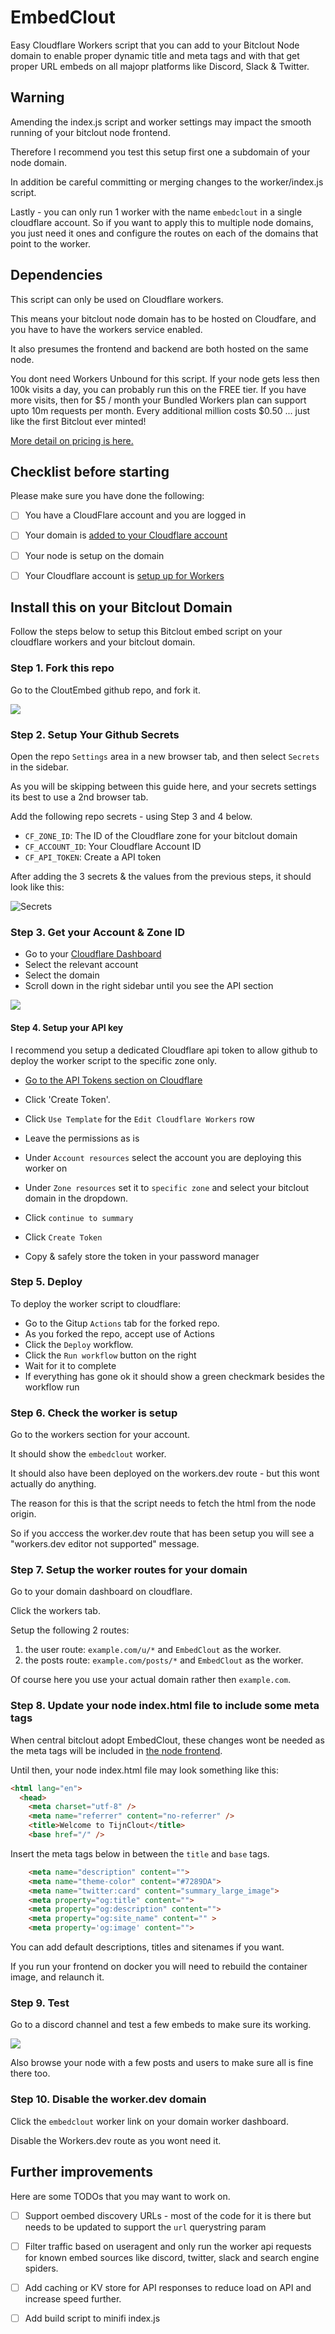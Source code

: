# EmbedClout

Easy Cloudflare Workers script that you can add to your Bitclout Node domain to enable proper dynamic title and meta tags and with that get proper URL embeds on all majopr platforms like Discord, Slack & Twitter.

## Warning

Amending the index.js script and worker settings may impact the smooth running of your bitclout node frontend. 

Therefore I recommend you test this setup first one a subdomain of your node domain.

In addition be careful committing or merging changes to the worker/index.js script.

Lastly - you can only run 1 worker with the name `embedclout` in a single cloudflare account. So if you want to apply this to multiple node domains, you just need it ones and configure the routes on each of the domains that point to the worker.


## Dependencies

This script can only be used on Cloudflare workers.

This means your bitclout node domain has to be hosted on Cloudfare, and you have to have the workers service enabled.

It also presumes the frontend and backend are both hosted on the same node.

You dont need Workers Unbound for this script. If your node gets less then 100k visits a day, you can probably run this on the FREE tier. If you have more visits, then for $5 / month your Bundled Workers plan can support upto 10m requests per month. Every additional million costs $0.50 ... just like the first Bitclout ever minted!

[More detail on pricing is here.](https://developers.cloudflare.com/workers/platform/pricing)

## Checklist before starting

Please make sure you have done the following:

- [ ] You have a CloudFlare account and you are logged in
- [ ] Your domain is [added to your Cloudflare account](https://support.cloudflare.com/hc/en-us/articles/360000841472)
- [ ] Your node is setup on the domain
- [ ] Your Cloudflare account is [setup up for Workers](https://dash.cloudflare.com/sign-up/workers)


## Install this on your Bitclout Domain

Follow the steps below to setup this Bitclout embed script on your cloudflare workers and your bitclout domain.

### Step 1. Fork this repo

Go to the CloutEmbed github repo, and fork it.

![](./fork-repo.png)

### Step 2. Setup Your Github Secrets

Open the repo `Settings` area in a new browser tab, and then select `Secrets` in the sidebar.

As you will be skipping between this guide here, and your secrets settings its best to use a 2nd browser tab.

Add the following repo secrets -  using Step 3 and 4 below.

* `CF_ZONE_ID`: The ID of the Cloudflare zone for your bitclout domain
* `CF_ACCOUNT_ID`: Your Cloudflare Account ID
* `CF_API_TOKEN`: Create a API token

After adding the 3 secrets & the values from the previous steps, it should look like this:

![Secrets](./secrets.png)


### Step 3. Get your Account & Zone ID

* Go to your [Cloudflare Dashboard](https://dash.cloudflare.com/)
* Select the relevant account 
* Select the domain
* Scroll down in the right sidebar until you see the API section

![](./get-account-id.png)

#### Step 4. Setup your API key

I recommend you setup a dedicated Cloudflare api token to allow github to deploy the worker script to the specific zone only.

* [Go to the API Tokens section on Cloudflare](https://dash.cloudflare.com/profile/api-tokens)

* Click 'Create Token'.

* Click `Use Template` for the `Edit Cloudflare Workers` row

* Leave the permissions as is

* Under `Account resources` select the account you are deploying this worker on

* Under `Zone resources` set it to `specific zone` and select your bitclout domain in the dropdown.

* Click `continue to summary`

* Click `Create Token`

* Copy & safely store the token in your password manager


### Step 5. Deploy

To deploy the worker script to cloudflare:

* Go to the Gitup `Actions` tab for the forked repo.
* As you forked the repo, accept use of Actions
* Click the `Deploy` workflow.
* Click the `Run workflow` button on the right
* Wait for it to complete
* If everything has gone ok it should show a green checkmark besides the workflow run


### Step 6. Check the worker is setup

Go to the workers section for your account.

It should show the `embedclout` worker.

It should also have been deployed on the workers.dev route - but this wont actually do anything.

The reason for this is that the script needs to fetch the html from the node origin.

So if you acccess the worker.dev route that has been setup you will see a "workers.dev editor not supported" message.

### Step 7. Setup the worker routes for your domain

Go to  your domain dashboard on cloudflare.

Click the workers tab.

Setup the following 2 routes:

1. the user route: `example.com/u/*` and `EmbedClout` as the worker.
2. the posts route: `example.com/posts/*` and `EmbedClout` as the worker.

Of course here you use your actual domain rather then `example.com`.

### Step 8. Update your node index.html file to include some meta tags

When central bitclout adopt EmbedClout, these changes wont be needed as the meta tags will be included in [the node frontend](https://github.com/bitclout/frontend).

Until then, your node index.html file may look something like this:

```html
<html lang="en">
  <head>
    <meta charset="utf-8" />
    <meta name="referrer" content="no-referrer" />
    <title>Welcome to TijnClout</title>      
    <base href="/" />
```

Insert the meta tags below in between the `title` and `base` tags.

```html
    <meta name="description" content="">
    <meta name="theme-color" content="#7289DA">
    <meta name="twitter:card" content="summary_large_image">
    <meta property="og:title" content="">
    <meta property="og:description" content="">
    <meta property="og:site_name" content="" >
    <meta property='og:image' content="">
```

You can add default descriptions, titles and sitenames if you want.

If you run your frontend on docker you will need to rebuild the container image, and relaunch it.


### Step 9. Test

Go to a discord channel and test a few embeds to make sure its working.

![](./discord.png)

Also browse your node with a few posts and users to make sure all is fine there too.

### Step 10. Disable the worker.dev domain

Click the `embedclout` worker link on your domain worker dashboard.

Disable the Workers.dev route as you wont need it.


## Further improvements

Here are some TODOs that you may want to work on.

* [ ] Support oembed discovery URLs - most of the code for it is there but needs to be updated to support the `url` querystring param

* [ ] Filter traffic based on useragent and only run the worker api requests for known embed sources like discord, twitter, slack and search engine spiders.

* [ ] Add caching or KV store for API responses to reduce load on API and increase speed further.

* [ ] Add build script to minifi index.js